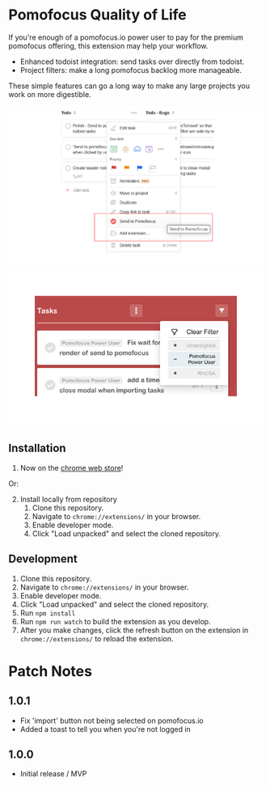 # Pomofocus Quality of Life
If you're enough of a pomofocus.io power user to pay for the premium pomofocus offering, this extension may help your workflow. 

- Enhanced todoist integration: send tasks over directly from todoist.
- Project filters: make a long pomofocus backlog more manageable.

These simple features can go a long way to make any large projects you work on more digestible.

![Screenshot 1](./docs/images/screen_1_640.png)
![Screenshot 2](./docs/images/screen_2_640.png)

## Installation
1. Now on the [chrome web store](https://chrome.google.com/webstore/detail/pomofocus-quality-of-life/cgjcmonifjkgeepfjfbbhegbohehpfdp?hl=en-GB&authuser=0)!

Or:

2. Install locally from repository
    1. Clone this repository.
    2. Navigate to `chrome://extensions/` in your browser.
    3. Enable developer mode.
    4. Click "Load unpacked" and select the cloned repository.

## Development
1. Clone this repository.
2. Navigate to `chrome://extensions/` in your browser.
3. Enable developer mode.
4. Click "Load unpacked" and select the cloned repository.
5. Run `npm install`
6. Run `npm run watch` to build the extension as you develop.
7. After you make changes, click the refresh button on the extension in `chrome://extensions/` to reload the extension.


# Patch Notes
## 1.0.1
- Fix 'import' button not being selected on pomofocus.io
- Added a toast to tell you when you're not logged in


## 1.0.0
- Initial release / MVP
